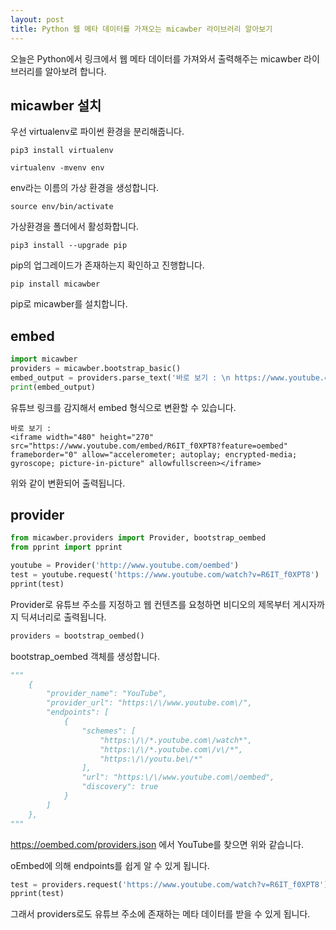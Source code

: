 ```yaml
---
layout: post
title: Python 웹 메타 데이터를 가져오는 micawber 라이브러리 알아보기
---
```


오늘은 Python에서 링크에서 웹 메타 데이터를 가져와서 출력해주는 micawber 라이브러리를 알아보려 합니다.

## micawber 설치

우선 virtualenv로 파이썬 환경을 분리해줍니다.

```
pip3 install virtualenv
```

```
virtualenv -mvenv env
```

env라는 이름의 가상 환경을 생성합니다.

```
source env/bin/activate
```

가상환경을 폴더에서 활성화합니다.

```
pip3 install --upgrade pip
```

pip의 업그레이드가 존재하는지 확인하고 진행합니다.

```
pip install micawber
```

pip로 micawber를 설치합니다.

## embed

```python
import micawber
providers = micawber.bootstrap_basic()
embed_output = providers.parse_text('바로 보기 : \n https://www.youtube.com/watch?v=R6IT_f0XPT8')
print(embed_output)
```

유튜브 링크를 감지해서 embed 형식으로 변환할 수 있습니다.

```
바로 보기 : 
<iframe width="480" height="270" src="https://www.youtube.com/embed/R6IT_f0XPT8?feature=oembed" frameborder="0" allow="accelerometer; autoplay; encrypted-media; gyroscope; picture-in-picture" allowfullscreen></iframe>
```

위와 같이 변환되어 출력됩니다.

## provider

```python
from micawber.providers import Provider, bootstrap_oembed
from pprint import pprint

youtube = Provider('http://www.youtube.com/oembed')
test = youtube.request('https://www.youtube.com/watch?v=R6IT_f0XPT8')
pprint(test)
```

Provider로 유튜브 주소를 지정하고 웹 컨텐츠를 요청하면 비디오의 제목부터 게시자까지 딕셔너리로 출력됩니다.

```python
providers = bootstrap_oembed()
```

bootstrap_oembed 객체를 생성합니다.

```python
"""
    {
        "provider_name": "YouTube",
        "provider_url": "https:\/\/www.youtube.com\/",
        "endpoints": [
            {
                "schemes": [
                    "https:\/\/*.youtube.com\/watch*",
                    "https:\/\/*.youtube.com\/v\/*",
                    "https:\/\/youtu.be\/*"
                ],
                "url": "https:\/\/www.youtube.com\/oembed",
                "discovery": true
            }
        ]
    },
"""
```

https://oembed.com/providers.json 에서 YouTube를 찾으면 위와 같습니다.

oEmbed에 의해 endpoints를 쉽게 알 수 있게 됩니다.

```python
test = providers.request('https://www.youtube.com/watch?v=R6IT_f0XPT8')
pprint(test)
```

그래서 providers로도 유튜브 주소에 존재하는 메타 데이터를 받을 수 있게 됩니다.